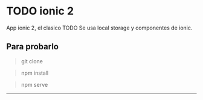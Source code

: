 # TODO ionic 2

App ionic 2, el clasico TODO
Se usa local storage
y componentes de ionic.

## Para probarlo

> git clone

> npm install

> npm serve

---
